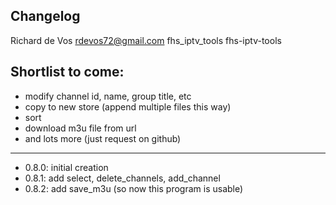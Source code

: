 ## Changelog

Richard de Vos <rdevos72@gmail.com>
fhs_iptv_tools
fhs-iptv-tools

Shortlist to come:
------------------

- modify channel id, name, group title, etc
- copy to new store (append multiple files this way)
- sort
- download m3u file from url
- and lots more (just request on github)

--------------------------------------------------------------
- 0.8.0: initial creation
- 0.8.1: add select, delete_channels, add_channel
- 0.8.2: add save_m3u (so now this program is usable)
